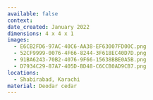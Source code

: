 ```yaml
---
available: false
context:
date_created: January 2022
dimensions: 4 x 4 x 1
images:
  - E6CB2FD6-97AC-40C6-AA38-EF63007FD00C.png
  - 52CF9999-0076-4F66-8244-3F618EC40D7D.png
  - 91BA6243-70B2-4076-9F66-15638BBE0A5B.png
  - D7934C29-87A7-405D-BD48-C6CCB0AD9CB7.png
locations:
  - Shabirabad, Karachi
material: Deodar cedar
---
```

